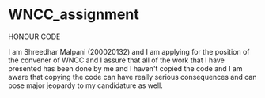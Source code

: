 # WNCC_assignment

HONOUR CODE

I am Shreedhar Malpani (200020132) and I am applying for the position of the convener of WNCC and I assure that all of the work that I have presented has been done by me and I haven't copied the code and I am aware that copying the code can have really serious consequences and can pose major jeopardy to my candidature as well.
